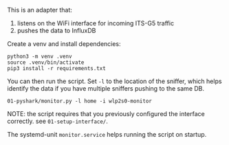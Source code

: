 This is an adapter that:

1. listens on the WiFi interface for incoming ITS-G5 traffic
2. pushes the data to InfluxDB

Create a venv and install dependencies:
```
python3 -m venv .venv
source .venv/bin/activate
pip3 install -r requirements.txt
```

You can then run the script. Set `-l` to the location of the sniffer, which helps identify the data if you have multiple sniffers pushing to the same DB.

```
01-pyshark/monitor.py -l home -i wlp2s0-monitor
```

NOTE: the script requires that you previously configured the interface correctly. see `01-setup-interface/`.

The systemd-unit `monitor.service` helps running the script on startup.
